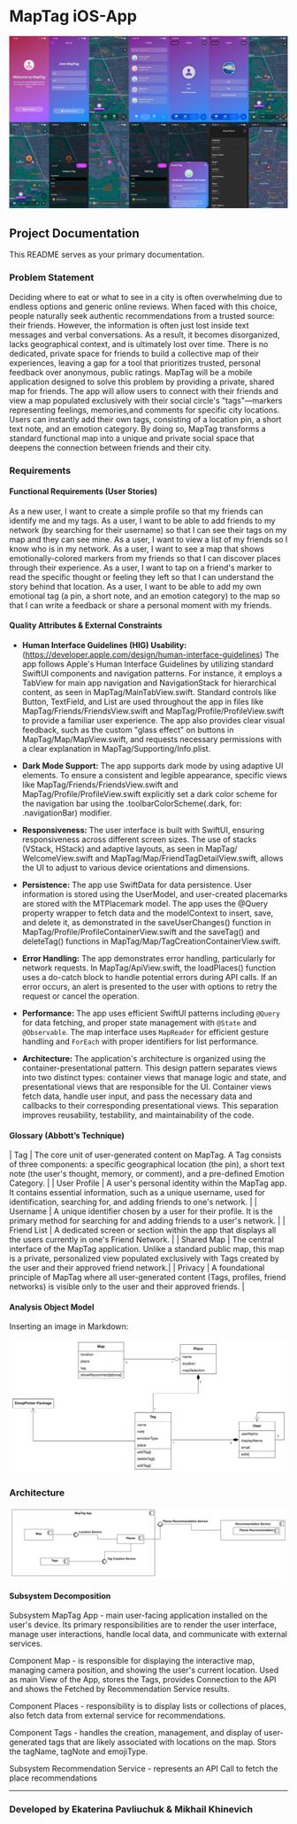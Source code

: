 # MapTag iOS-App
![iOS-App](MapTag.jpg)

## Project Documentation

This README serves as your primary documentation.

### Problem Statement

Deciding where to eat or what to see in a city is often overwhelming due to endless options and generic online reviews. When faced with this choice, people naturally seek authentic recommendations from a trusted source: their friends. However, the information is often just lost inside  text messages and verbal conversations. As a result, it becomes disorganized, lacks geographical context, and is ultimately lost over time. There is no dedicated, private space for friends to build a collective map of their experiences, leaving a gap for a tool that prioritizes trusted, personal feedback over anonymous, public ratings.
MapTag will be a mobile application designed to solve this problem by providing a private, shared map for friends. The app will allow users to connect with their friends and view a map populated exclusively with their social circle's "tags"—markers representing feelings, memories,and comments for specific city locations. Users can instantly add their own tags, consisting of a location pin, a short text note, and an emotion category. By doing so, MapTag transforms a standard functional map into a unique and private social space that deepens the connection between friends and their city.

### Requirements

#### Functional Requirements (User Stories)

As a new user, I want to create a simple profile so that my friends can identify me and my tags.
As a user, I want to be able to add friends to my network (by searching for their username) so that I can see their tags on my map and they can see mine.
As a user, I want to view a list of my friends so I know who is in my network.
As a user, I want to see a map that shows emotionally-colored markers from my friends so that I can discover places through their experience.
As a user, I want to tap on a friend's marker to read the specific thought or feeling they left so that I can understand the story behind that location.
As a user, I want to be able to add my own emotional tag (a pin, a short note, and an emotion category) to the map so that I can write a feedback or share a personal moment with my friends.


#### Quality Attributes & External Constraints

* **Human Interface Guidelines (HIG) Usability:**  (https://developer.apple.com/design/human-interface-guidelines) The app follows Apple's Human Interface Guidelines by utilizing standard SwiftUI components and navigation patterns. For instance, it employs a TabView for main app navigation and NavigationStack for hierarchical content, as seen in MapTag/MainTabView.swift. Standard controls like Button, TextField, and List are used throughout the app in files like MapTag/Friends/FriendsView.swift and MapTag/Profile/ProfileView.swift to provide a familiar user experience. The app also provides clear visual feedback, such as the custom "glass effect" on buttons in MapTag/Map/MapView.swift, and requests necessary permissions with a clear explanation in MapTag/Supporting/Info.plist.

* **Dark Mode Support:**  The app supports dark mode by using adaptive UI elements. To ensure a consistent and legible appearance, specific views like MapTag/Friends/FriendsView.swift and MapTag/Profile/ProfileView.swift explicitly set a dark color scheme for the navigation bar using the .toolbarColorScheme(.dark, for: .navigationBar) modifier.

* **Responsiveness:**  The user interface is built with SwiftUI, ensuring responsiveness across different screen sizes. The use of stacks (VStack, HStack) and adaptive layouts, as seen in MapTag/ WelcomeView.swift and MapTag/Map/FriendTagDetailView.swift, allows the UI to adjust to various device orientations and dimensions.

* **Persistence:**  The app use SwiftData for data persistence. User information is stored using the UserModel, and user-created placemarks are stored with the MTPlacemark model. The app uses the @Query property wrapper to fetch data and the modelContext to insert, save, and delete it, as demonstrated in the saveUserChanges() function in MapTag/Profile/ProfileContainerView.swift and the saveTag() and deleteTag() functions in MapTag/Map/TagCreationContainerView.swift.

* **Error Handling:**  The app demonstrates error handling, particularly for network requests. In MapTag/ApiView.swift, the loadPlaces() function uses a do-catch block to handle potential errors during API calls. If an error occurs, an alert is presented to the user with options to retry the request or cancel the operation.

* **Performance:** The app uses efficient SwiftUI patterns including `@Query` for data fetching, and proper state management with `@State` and `@Observable`. The map interface uses `MapReader` for efficient gesture handling and `ForEach` with proper identifiers for list performance. 

* **Architecture:**  The application's architecture is organized using the container-presentational pattern. This design pattern separates views into two distinct types: container views that manage logic and state, and presentational views that are responsible for the UI. Container views fetch data, handle user input, and pass the necessary data and callbacks to their corresponding presentational views. This separation improves reusability, testability, and maintainability of the code.

#### Glossary (Abbott’s Technique)


| Tag  | The core unit of user-generated content on MapTag. A Tag consists of three components: a specific geographical location (the pin), a short text note (the user's thought, memory, or comment), and a pre-defined Emotion Category. |
| User Profile | A user's personal identity within the MapTag app. It contains essential information, such as a unique username, used for identification, searching for, and adding friends to one's network. |
| Username | A unique identifier chosen by a user for their profile. It is the primary method for searching for and adding friends to a user's network. |
| Friend List | A dedicated screen or section within the app that displays all the users currently in one's Friend Network. |
| Shared Map | The central interface of the MapTag application. Unlike a standard public map, this map is a private, personalized view populated exclusively with Tags created by the user and their approved friend network.|
| Privacy | A foundational principle of MapTag where all user-generated content (Tags, profiles, friend networks) is visible only to the user and their approved friends. |

#### Analysis Object Model

Inserting an image in Markdown:

![Class Diagram](aom.png)

### Architecture

![Architecture Diagram](ssd.png)

#### Subsystem Decomposition

Subsystem MapTag App -  main user-facing application installed on the user's device. Its primary responsibilities are to render the user interface, manage user interactions, handle local data, and communicate with external services.

Component Map - is responsible for displaying the interactive map, managing camera position, and showing the user's current location. Used as main View of the App, stores the Tags, provides Connection to the API and shows the Fetched by Recommendation Service results.

Component Places -  responsibility is to display lists or collections of places, also fetch data from external service for recommendations.

Component Tags - handles the creation, management, and display of user-generated tags that are likely associated with locations on the map. Stors the tagName, tagNote and emojiType.

Subsystem Recommendation Service - represents an API Call to fetch the place recommendations

---
### Developed by Ekaterina Pavliuchuk & Mikhail Khinevich

